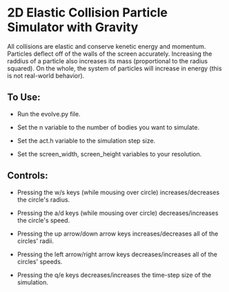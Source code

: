 # 2D Elastic Collision Particle Simulator with Gravity
All collisions are elastic and conserve kenetic energy and momentum. Particles deflect off of the walls of the screen accurately. Increasing the raddius of a particle also increases its mass (proportional to the radius squared). On the whole, the system of particles will increase in energy (this is not real-world behavior).

## To Use: 

* Run the evolve.py file.  

* Set the n variable to the number of bodies you want to simulate.

* Set the act.h variable to the simulation step size.

* Set the screen_width, screen_height variables to your resolution. 

## Controls:
* Pressing the w/s keys (while mousing over circle) increases/decreases the circle's radius.

* Pressing the a/d keys (while mousing over circle) decreases/increases the circle's speed.

* Pressing the up arrow/down arrow keys increases/decreases all of the circles' radii.

* Pressing the left arrow/right arrow keys decreases/increases all of the circles' speeds.

* Pressing the q/e keys decreases/increases the time-step size of the simulation.
